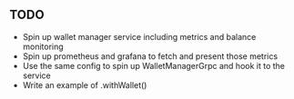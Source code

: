 ## TODO
- Spin up wallet manager service including metrics and balance monitoring
- Spin up prometheus and grafana to fetch and present those metrics
- Use the same config to spin up WalletManagerGrpc and hook it to the service
- Write an example of .withWallet()
